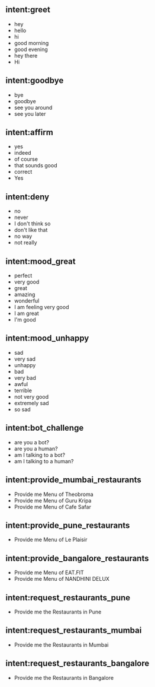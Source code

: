 ## intent:greet
- hey
- hello
- hi
- good morning
- good evening
- hey there
- Hi

## intent:goodbye
- bye
- goodbye
- see you around
- see you later

## intent:affirm
- yes
- indeed
- of course
- that sounds good
- correct
- Yes

## intent:deny
- no
- never
- I don't think so
- don't like that
- no way
- not really

## intent:mood_great
- perfect
- very good
- great
- amazing
- wonderful
- I am feeling very good
- I am great
- I'm good

## intent:mood_unhappy
- sad
- very sad
- unhappy
- bad
- very bad
- awful
- terrible
- not very good
- extremely sad
- so sad

## intent:bot_challenge
- are you a bot?
- are you a human?
- am I talking to a bot?
- am I talking to a human?

## intent:provide_mumbai_restaurants
- Provide me Menu of Theobroma
- Provide me Menu of Guru Kripa
- Provide me Menu of Cafe Safar

## intent:provide_pune_restaurants
- Provide me Menu of Le Plaisir

## intent:provide_bangalore_restaurants
- Provide me Menu of EAT.FIT
- Provide me Menu of NANDHINI DELUX

## intent:request_restaurants_pune
- Provide me the Restaurants in Pune

## intent:request_restaurants_mumbai
- Provide me the Restaurants in Mumbai

## intent:request_restaurants_bangalore
- Provide me the Restaurants in Bangalore
